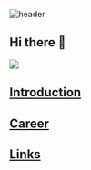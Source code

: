 ![header](https://capsule-render.vercel.app/api?type=waving&color=gradient&height=300&section=header&text=I'm%20Gwanu.&fontSize=80)

## Hi there 👋

<a href="mailto:mail@seg.decoder@gmail.com"><img src="https://img.shields.io/badge/Gmail-D14836?style=for-the-badge&logo=gmail&logoColor=white"/>
<!--
**segment-decoder/segment-decoder** is a ✨ _special_ ✨ repository because its `README.md` (this file) appears on your GitHub profile.

Here are some ideas to get you started:

- 🔭 I’m currently working on ...
- 🌱 I’m currently learning ...
- 👯 I’m looking to collaborate on ...
- 🤔 I’m looking for help with ...
- 💬 Ask me about ...
- 📫 How to reach me: ...
- 😄 Pronouns: ...
- ⚡ Fun fact: ...
-->

## Introduction

## Career

## Links
